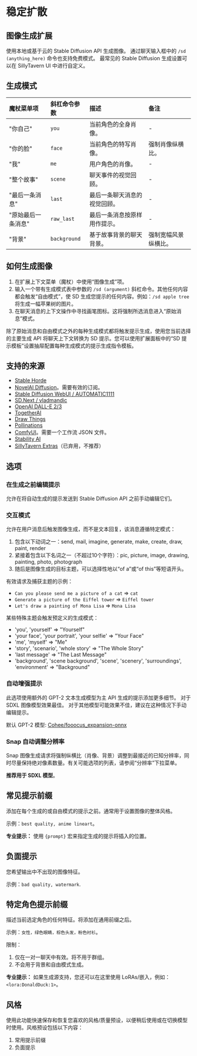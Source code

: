 # 稳定扩散

## 图像生成扩展

使用本地或基于云的 Stable Diffusion API 生成图像。
通过聊天输入框中的 `/sd (anything_here)` 命令也支持免费模式。
最常见的 Stable Diffusion 生成设置可以在 SillyTavern UI 中进行自定义。

## 生成模式

| 魔杖菜单项          | 斜杠命令参数          | 描述                                           | 备注                                   |
| :----------------- | :--------------------- | :--------------------------------------------- | :------------------------------------ |
| "你自己"           | `you`                  | 当前角色的全身肖像。                          | -                                     | 
| "你的脸"           | `face`                 | 当前角色的特写肖像。                          | 强制肖像纵横比。                       |
| "我"               | `me`                   | 用户角色的肖像。                              | -                                     |
| "整个故事"         | `scene`                | 聊天事件的视觉回顾。                          | -                                     |
| "最后一条消息"     | `last`                 | 最后一条聊天消息的视觉回顾。                  | -                                     |
| "原始最后一条消息" | `raw_last`             | 最后一条消息按原样用作提示。                  | -                                     |
| "背景"             | `background`           | 基于故事背景的聊天背景。                      | 强制宽幅风景纵横比。                   |

## 如何生成图像

1. 在扩展上下文菜单（魔杖）中使用“图像生成”项。
2. 输入一个带有生成模式表中参数的 `/sd (argument)` 斜杠命令。其他任何内容都会触发“自由模式”，使 SD 生成您提示的任何内容。例如：`/sd apple tree` 将生成一幅苹果树的图片。
3. 在聊天消息的上下文操作中寻找画笔图标。这将强制所选消息进入“原始消息”模式。

除了原始消息和自由模式之外的每种生成模式都将触发提示生成，使用您当前选择的主要生成 API 将聊天上下文转换为 SD 提示。您可以使用扩展面板中的“SD 提示模板”设置抽屉配置每种生成模式的提示生成指令模板。

## 支持的来源

* [Stable Horde](https://stablehorde.net/)
* [NovelAI Diffusion](https://novelai.net/)。需要有效的订阅。
* [Stable Diffusion WebUI / AUTOMATIC1111](https://github.com/AUTOMATIC1111/stable-diffusion-webui)
* [SD.Next / vladmandic](https://github.com/vladmandic/automatic)
* [OpenAI DALL-E 2/3](https://platform.openai.com/)
* [TogetherAI](https://api.together.xyz/models)
* [Draw Things](https://drawthings.ai/)
* [Pollinations](https://pollinations.ai/)
* [ComfyUI](https://github.com/comfyanonymous/ComfyUI)。需要一个工作流 JSON 文件。
* [Stability AI](https://platform.stability.ai/)
* [SillyTavern Extras](https://github.com/SillyTavern/SillyTavern-Extras)（已弃用，不推荐）

## 选项

### 在生成之前编辑提示

允许在将自动生成的提示发送到 Stable Diffusion API 之前手动编辑它们。

### 交互模式

允许在用户消息后触发图像生成，而不是文本回复，该消息遵循特定模式：

1. 包含以下动词之一：send, mail, imagine, generate, make, create, draw, paint, render
2. 紧接着包含以下名词之一（不超过10个字符）：pic, picture, image, drawing, painting, photo, photograph
3. 随后是图像生成的目标主题，可以选择性地以“of a”或“of this”等短语开头。

有效请求及捕获主题的示例：

* `Can you please send me a picture of a cat` => `cat`
* `Generate a picture of the Eiffel tower` => `Eiffel tower`
* `Let's draw a painting of Mona Lisa` => `Mona Lisa`

某些特殊主题会触发预定义的生成模式：

* 'you', 'yourself' => "Yourself"
* 'your face', 'your portrait', 'your selfie' => "Your Face"
* 'me', 'myself' => "Me"
* 'story', 'scenario', 'whole story' => "The Whole Story"
* 'last message' => "The Last Message"
* 'background', 'scene background', 'scene', 'scenery', 'surroundings', 'environment' => "Background"

### 自动增强提示

此选项使用额外的 GPT-2 文本生成模型为主 API 生成的提示添加更多细节。 
对于 SDXL 图像模型效果最佳。 对于其他模型可能效果不佳，建议在这种情况下手动编辑提示。

默认 GPT-2 模型: [Cohee/fooocus_expansion-onnx](https://huggingface.co/Cohee/fooocus_expansion-onnx)

### Snap 自动调整分辨率

Snap 图像生成请求将强制纵横比（肖像、背景）调整到最接近的已知分辨率，同时尽量保持绝对像素数量。有关可能选项的列表，请参阅“分辨率”下拉菜单。

**推荐用于 SDXL 模型**。

## 常见提示前缀

添加在每个生成的或自由模式的提示之前。通常用于设置图像的整体风格。

示例：`best quality, anime lineart`。

**专业提示：** 使用 `{prompt}` 宏来指定生成的提示将插入的位置。

## 负面提示

您希望输出中不出现的图像特征。

示例：`bad quality, watermark`.

## 特定角色提示前缀

描述当前选定角色的任何特征。将添加在通用前缀之后。

示例：`女性，绿色眼睛，棕色头发，粉色衬衫`。

限制：
1. 仅在一对一聊天中有效。将不用于群组。
2. 不会用于背景和自由模式生成。

**专业提示：** 如果生成源支持，您还可以在这里使用 LoRAs/嵌入，例如：`<lora:DonaldDuck:1>`。

## 风格

使用此功能快速保存和恢复您喜欢的风格/质量预设，以便稍后使用或在切换模型时使用。风格预设包括以下内容：

1. 常用提示前缀
2. 负面提示